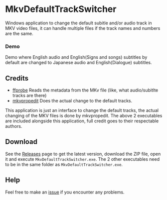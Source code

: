 # MkvDefaultTrackSwitcher
Windows application to change the default subitle and/or audio track in MKV video files, it can handle multiple files if the track names and numbers are the same.

### Demo
Demo where English audio and English(Signs and songs) subtitles by default are changed to Japanese audio and English(Dialogue) subtitles.

## Credits
- [ffprobe](https://ffmpeg.org/ffprobe.html) Reads the metadata from the MKv file (like, what audio/subitlte tracks are there)
- [mkvpropedit](https://mkvtoolnix.download/doc/mkvpropedit.html) Does the actual change to the default tracks.

This application is just an interface to change the default tracks, the actual changing of the MKV files is done by mkvpropedit. The above 2 executables are included alongside this application, full credit goes to their respectable authors.

## Download 
See the [Releases](https://github.com/MikeYaye/MkvDefaultTrackSwitcher/releases) page to get the latest version, download the ZIP file, open it and execute `MkvDefaultTrackSwitcher.exe`. The 2 other executables need to be in the same folder as `MkvDefaultTrackSwitcher.exe`.

## Help
Feel free to make an [issue](https://github.com/MikeYaye/MkvDefaultTrackSwitcher/issues/new) if you encounter any problems.

